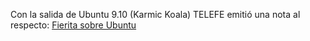 <html><body><p>Con la salida de Ubuntu 9.10 (Karmic Koala) TELEFE emitió una nota al respecto: <a href="http://www.youtube.com/watch?v=UXlKd9beoys">Fierita sobre Ubuntu</a></p></body></html>